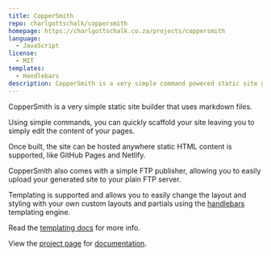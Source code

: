 ```yaml
---
title: CopperSmith
repo: charlgottschalk/coppersmith
homepage: https://charlgottschalk.co.za/projects/coppersmith
language:
  - JavaScript
license:
  - MIT
templates:
  - Handlebars
description: CopperSmith is a very simple command powered static site generator that uses markdown files.
---
```


CopperSmith is a very simple static site builder that uses markdown files.

Using simple commands, you can quickly scaffold your site leaving you to simply edit the content of your pages.

Once built, the site can be hosted anywhere static HTML content is supported, like GitHub Pages and Netlify.

CopperSmith also comes with a simple FTP publisher, allowing you to easily upload your generated site to your plain FTP server.

Templating is supported and allows you to easily change the layout and styling with your own custom layouts and partials using the [handlebars](https://handlebarsjs.com/) templating engine.

Read the [templating docs](https://charlgottschalk.co.za/projects/coppersmith/docs/master/templates-setup) for more info.

View the [project page](https://charlgottschalk.co.za/projects/coppersmith) for [documentation](https://charlgottschalk.co.za/projects/coppersmith/docs).
